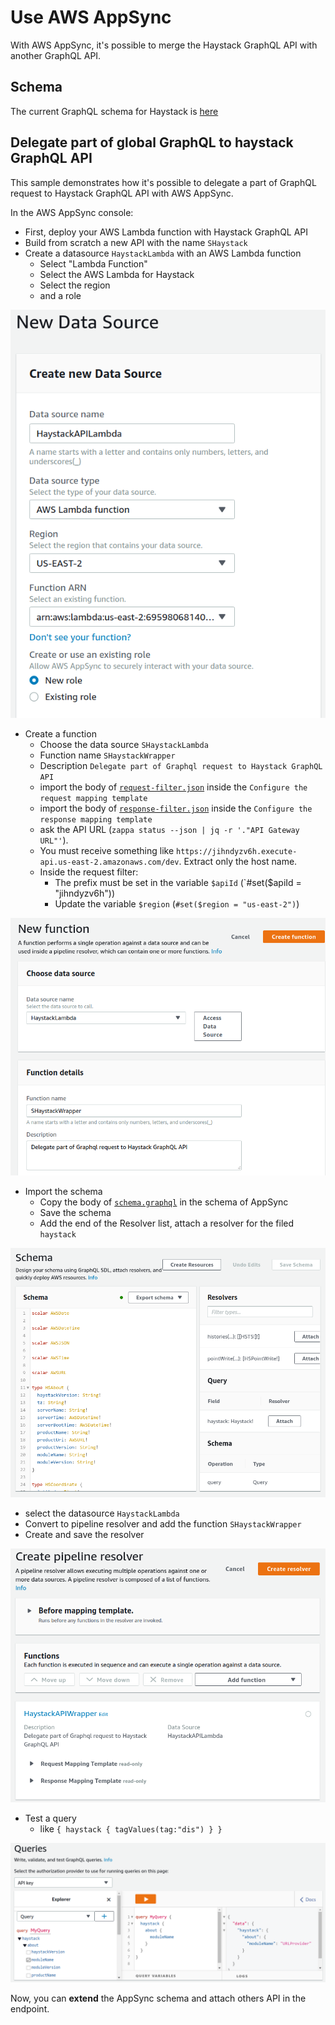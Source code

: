 # Use AWS AppSync

With AWS AppSync, it's possible to merge the Haystack GraphQL API with another GraphQL API.

## Schema

The current GraphQL schema for Haystack is [here](../schema.graphql)

## Delegate part of global GraphQL to haystack GraphQL API

This sample demonstrates how it's possible to delegate a part of GraphQL request to Haystack GraphQL API with AWS
AppSync.

In the AWS AppSync console:

* First, deploy your AWS Lambda function with Haystack GraphQL API
* Build from scratch a new API with the name `SHaystack`
* Create a datasource `HaystackLambda` with an AWS Lambda function
  - Select "Lambda Function"
  - Select the AWS Lambda for Haystack
  - Select the region
  - and a role

![alt New Data Source][newDataSource]

* Create a function
  - Choose the data source `SHaystackLambda`
  - Function name `SHaystackWrapper`
  - Description `Delegate part of Graphql request to Haystack GraphQL API`
  - import the body of [`request-filter.json`](request-filter.json) inside the
    `Configure the request mapping template`
  - import the body of [`response-filter.json`](response-filter.json) inside the
    `Configure the response mapping template`
  - ask the API URL (`zappa status --json | jq -r '."API Gateway URL"'`).
  - You must receive something like `https://jihndyzv6h.execute-api.us-east-2.amazonaws.com/dev`. Extract only the host
    name.
  - Inside the request filter:
    - The prefix must be set in the variable `$apiId` (`#set($apiId = "jihndyzv6h"))
    - Update the variable `$region` (`#set($region = "us-east-2")`)

![alt New Data Source][newFunction]

* Import the schema
  - Copy the body of [`schema.graphql`](../schema.graphql) in the schema of AppSync
  - Save the schema
  - Add the end of the Resolver list, attach a resolver for the filed `haystack`

![alt Attach Resolver][attachResolver]

- select the datasource `HaystackLambda`
- Convert to pipeline resolver and add the function `SHaystackWrapper`
- Create and save the resolver

![alt Create Pipeline Resolver][createPipelineResolver]

* Test a query
  - like `{ haystack { tagValues(tag:"dis") } }`

![alt Query][query]

Now, you can **extend** the AppSync schema and attach others API in the endpoint.

[newDataSource]: New_Data_Source.png "New Data Source"

[newFunction]: New_Function.png "New Function"

[attachResolver]: Attach_Resolver.png "Attach Resolver"

[createPipelineResolver]: Create_Pipeline_Resolver.png "Create Pipeline resolver"

[query]: Queries.png "Query"